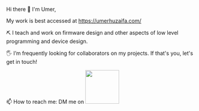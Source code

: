 Hi there 👋 I'm Umer,

My work is best accessed at https://umerhuzaifa.com/

⛏ I teach and work on firmware design and other aspects of low level programming and device design. 

🖐 I’m frequently looking for collaborators on my projects. If that's you, let's get in touch!

📫 How to reach me: DM me on <a href="https://linkedin.com/in/uhuzaifa"><img src="https://img.shields.io/badge/linkedin-%230077B5.svg?&style=for-the-badge&logo=linkedin&logoColor=white" width="90"></a>

  
